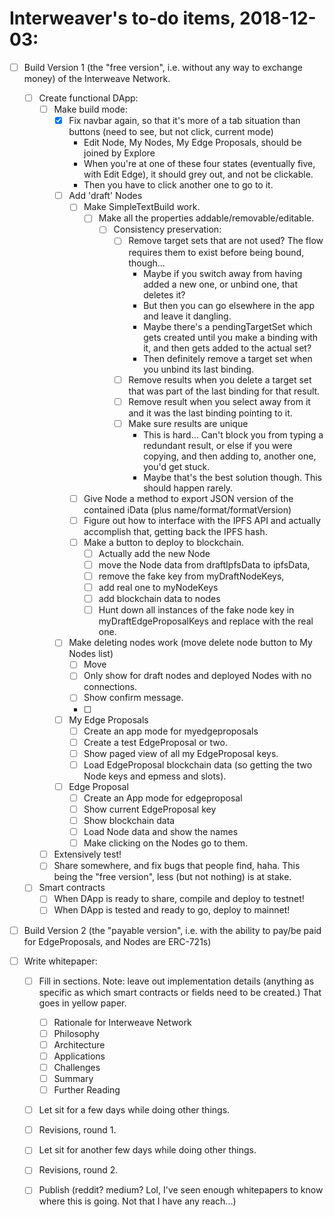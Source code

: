 # Interweaver's to-do items, 2018-12-03:


- [ ] Build Version 1 (the "free version", i.e. without any way to exchange money) of the Interweave Network.
  - [ ] Create functional DApp:
    - [ ] Make build mode:
      - [X] Fix navbar again, so that it's more of a tab situation than buttons (need to see, but not click, current mode)
        - Edit Node, My Nodes, My Edge Proposals, should be joined by Explore
        - When you're at one of these four states (eventually five, with Edit Edge), it should grey out, and not be clickable.
        - Then you have to click another one to go to it.
      - [ ] Add 'draft' Nodes
        - [ ] Make SimpleTextBuild work.
          - [ ] Make all the properties addable/removable/editable.
            - [ ] Consistency preservation:
              - [ ] Remove target sets that are not used? The flow requires them to exist before being bound, though...
                - Maybe if you switch away from having added a new one, or unbind one, that deletes it?
                - But then you can go elsewhere in the app and leave it dangling.
                - Maybe there's a pendingTargetSet which gets created until you make a binding with it, and then gets added to the actual set?
                - Then definitely remove a target set when you unbind its last binding.
              - [ ] Remove results when you delete a target set that was part of the last binding for that result.
              - [ ] Remove result when you select away from it and it was the last binding pointing to it.
              - [ ] Make sure results are unique
                - This is hard... Can't block you from typing a redundant result, or else if you were copying, and then adding to, another one, you'd get stuck.
                - Maybe that's the best solution though. This should happen rarely.
        - [ ] Give Node a method to export JSON version of the contained iData (plus name/format/formatVersion)
        - [ ] Figure out how to interface with the IPFS API and actually accomplish that, getting back the IPFS hash.
        - [ ] Make a button to deploy to blockchain.
          - [ ] Actually add the new Node
          - [ ] move the Node data from draftIpfsData to ipfsData,
          - [ ] remove the fake key from myDraftNodeKeys,
          - [ ] add real one to myNodeKeys
          - [ ] add blockchain data to nodes
          - [ ] Hunt down all instances of the fake node key in myDraftEdgeProposalKeys and replace with the real one.
      - [ ] Make deleting nodes work (move delete node button to My Nodes list)
        - [ ] Move
        - [ ] Only show for draft nodes and deployed Nodes with no connections.
        - [ ] Show confirm message.
        - [ ]
      - [ ] My Edge Proposals
        - [ ] Create an app mode for myedgeproposals
        - [ ] Create a test EdgeProposal or two.
        - [ ] Show paged view of all my EdgeProposal keys.
        - [ ] Load EdgeProposal blockchain data (so getting the two Node keys and epmess and slots).
      - [ ] Edge Proposal
        - [ ] Create an App mode for edgeproposal
        - [ ] Show current EdgeProposal key
        - [ ] Show blockchain data
        - [ ] Load Node data and show the names
        - [ ] Make clicking on the Nodes go to them.
    - [ ] Extensively test!
    - [ ] Share somewhere, and fix bugs that people find, haha. This being the "free version", less (but not nothing) is at stake.
  - [ ] Smart contracts
    - [ ] When DApp is ready to share, compile and deploy to testnet!
    - [ ] When DApp is tested and ready to go, deploy to mainnet!
    
- [ ] Build Version 2 (the "payable version", i.e. with the ability to pay/be paid for EdgeProposals, and Nodes are ERC-721s)

- [ ] Write whitepaper:
    - [ ] Fill in sections. Note: leave out implementation details (anything as specific as which smart contracts or fields need to be created.) That goes in yellow paper.
      - [ ] Rationale for Interweave Network
      - [ ] Philosophy
      - [ ] Architecture
      - [ ] Applications
      - [ ] Challenges
      - [ ] Summary
      - [ ] Further Reading
    - [ ] Let sit for a few days while doing other things.
    - [ ] Revisions, round 1.
    - [ ] Let sit for another few days while doing other things.
    - [ ] Revisions, round 2.
    - [ ] Publish (reddit? medium? Lol, I've seen enough whitepapers to know where this is going. Not that I have any reach...)
 



 

